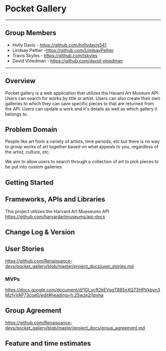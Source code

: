 # Pocket Gallery
***
## Group Members
- Holly Davis - https://github.com/hollydavis541
- Lindsay Peltier -https://github.com/LindsayPeltier
- Travis Skyles - https://github.com/tskyles
- David Vloedman - https://github.com/david-vloedman
***
## Overview
Pocket gallery is a web application that utilizes the Havard Art Museum API. Users can search for works by title or artist. Users can also create their own galleries to which they can save specific pieces to that are returned from the API. Users can update a work and it's details as well as which gallery it belongs to.

## Problem Domain
People like art from a variety of artists, time periods, etc but there is no way to group works of art together based on what appeals to you, regardless of the artist, culture, etc. 

We aim to allow users to search through a collection of art to pick pieces to be put into custom galleries. 

## Getting Started

## Frameworks, APIs and Libraries
This project utilizes the Harvard Art Mueseums API https://github.com/harvardartmuseums/api-docs

## Change Log & Version

## User Stories
https://github.com/Renaissance-devs/pocket_gallery/blob/master/project_docs/user_stories.md
### MVPs
https://docs.google.com/document/d/1GI_ycft2kEVggTB85nXQ73HPVkbyn3MzfyVAP73coe0/edit#heading=h.25wze2i1pvha

## Group Agreement
https://github.com/Renaissance-devs/pocket_gallery/blob/master/project_docs/group_agreement.md

## Feature and time estimates
